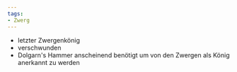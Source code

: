 ```yaml
---
tags:
- Zwerg
---
```


- letzter Zwergenkönig
- verschwunden
- Dolgarn's Hammer anscheinend benötigt um von den Zwergen als König anerkannt zu werden
